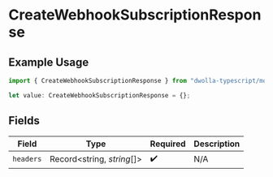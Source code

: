 # CreateWebhookSubscriptionResponse

## Example Usage

```typescript
import { CreateWebhookSubscriptionResponse } from "dwolla-typescript/models/operations";

let value: CreateWebhookSubscriptionResponse = {};
```

## Fields

| Field                      | Type                       | Required                   | Description                |
| -------------------------- | -------------------------- | -------------------------- | -------------------------- |
| `headers`                  | Record<string, *string*[]> | :heavy_check_mark:         | N/A                        |